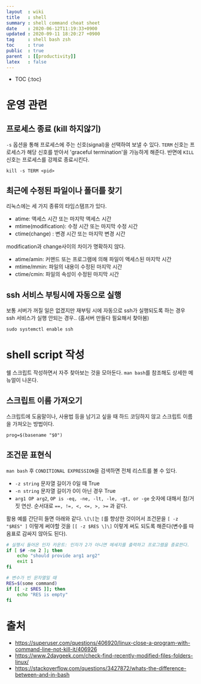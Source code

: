 ```yaml
---
layout  : wiki
title   : shell
summary : shell command cheat sheet
date    : 2020-06-12T11:19:33+0900
updated : 2020-09-11 18:20:27 +0900
tag     : shell bash zsh
toc     : true
public  : true
parent  : [[productivity]]
latex   : false
---
```

* TOC
{:toc}

# 운영 관련

## 프로세스 종료 (kill 하지않기)

`-s` 옵션을 통해 프로세스에 주는 신호(signal)을 선택하여 보낼 수 있다. `TERM` 신호는 프로세스가 해당 신호를 받아서 'graceful termination'을 가능하게 해준다. 반면에 `KILL` 신호는 프로세스를 강제로 종료시킨다. 

`kill -s TERM <pid>`

## 최근에 수정된 파일이나 폴더를 찾기

리눅스에는 세 가지 종류의 타임스탬프가 있다.

- atime: 액세스 시간 또는 마지막 액세스 시간
- mtime(modification): 수정 시간 또는 마지막 수정 시간
- ctime(change)      : 변경 시간 또는 마지막 변경 시간

modification과 change사이의 차이가 명확하지 않다.

- atime/amin: 커맨드 또는 프로그램에 의해 파일이 액세스된 마지막 시간
- mtime/mmin: 파일의 내용이 수정된 마지막 시간
- ctime/cmin: 파일의 속성이 수정된 마지막 시간

## ssh 서비스 부팅시에 자동으로 실행

보통 서버가 꺼질 일은 없겠지만 재부팅 시에 자동으로 ssh가 실행되도록 하는 경우 ssh 서비스가 실행 안되는 경우.. (홈서버 만들다 필요해서 찾아봄)

`sudo systemctl enable ssh`

# shell script 작성

쉘 스크립트 작성하면서 자주 찾아보는 것을 모아둔다. `man bash`를 참조해도 상세한 메뉴얼이 나온다.

## 스크립트 이름 가져오기

스크립트에 도움말이나, 사용법 등을 남기고 싶을 때 하드 코딩하지 않고 스크립트 이름을 가져오는 방법이다.

`prog=$(basename "$0")`

## 조건문 표현식

`man bash` 후 `CONDITIONAL EXPRESSION`을 검색하면 전체 리스트를 볼 수 있다.

- `-z string` 문자열 길이가 0일 때 True
- `-n string` 문자열 길이가 0이 아닌 경우 True
- `arg1 OP arg2`, `OP is -eq, -ne, -lt, -le, -gt, or -ge` 숫자에 대해서 참/거짓 연산. 순서대로 `==, !=, <, <=, >, >=` 과 같다.

활용 예를 간단히 들면 아래와 같다. `\[\[`는 `[`를 향상한 것이어서 조건문을 `[ -z "$RES" ]` 이렇게 써야할 것을 `[[ -z $RES \]\]` 이렇게 써도 되도록 해준다(변수를 따옴표로 감싸지 않아도 된다).

```bash
# 실행시 들어온 인자 카운트: 인자가 2가 아니면 메세지를 출력하고 프로그램을 종료한다.
if [ $# -ne 2 ]; then
    echo "should provide arg1 arg2"
	exit 1
fi

# 변수가 빈 문자열일 때
RES=$(some command)
if [[ -z $RES ]]; then
    echo "RES is empty"
fi
```

# 출처
- <https://superuser.com/questions/406920/linux-close-a-program-with-command-line-not-kill-it/406926>
- <https://www.2daygeek.com/check-find-recently-modified-files-folders-linux/>
- <https://stackoverflow.com/questions/3427872/whats-the-difference-between-and-in-bash>

